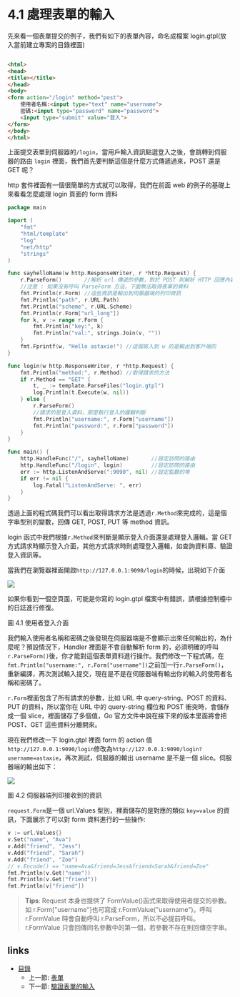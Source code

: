 # 4.1 處理表單的輸入

先來看一個表單提交的例子，我們有如下的表單內容，命名成檔案 login.gtpl(放入當前建立專案的目錄裡面)
```html

<html>
<head>
<title></title>
</head>
<body>
<form action="/login" method="post">
	使用者名稱:<input type="text" name="username">
	密碼:<input type="password" name="password">
	<input type="submit" value="登入">
</form>
</body>
</html>
```
上面提交表單到伺服器的`/login`，當用戶輸入資訊點選登入之後，會跳轉到伺服器的路由 `login` 裡面，我們首先要判斷這個是什麼方式傳遞過來，POST 還是 GET 呢？

http 套件裡面有一個很簡單的方式就可以取得，我們在前面 web 的例子的基礎上來看看怎麼處理 login 頁面的 form 資料

```Go
package main

import (
	"fmt"
	"html/template"
	"log"
	"net/http"
	"strings"
)

func sayhelloName(w http.ResponseWriter, r *http.Request) {
	r.ParseForm()       //解析 url 傳遞的參數，對於 POST 則解析 HTTP 回應內容的主體（request body）
	//注意 : 如果沒有呼叫 ParseForm 方法，下面無法取得表單的資料
	fmt.Println(r.Form) //這些資訊是輸出到伺服器端的列印資訊
	fmt.Println("path", r.URL.Path)
	fmt.Println("scheme", r.URL.Scheme)
	fmt.Println(r.Form["url_long"])
	for k, v := range r.Form {
		fmt.Println("key:", k)
		fmt.Println("val:", strings.Join(v, ""))
	}
	fmt.Fprintf(w, "Hello astaxie!") //這個寫入到 w 的是輸出到客戶端的
}

func login(w http.ResponseWriter, r *http.Request) {
	fmt.Println("method:", r.Method) //取得請求的方法
	if r.Method == "GET" {
		t, _ := template.ParseFiles("login.gtpl")
		log.Println(t.Execute(w, nil))
	} else {
		r.ParseForm()
		//請求的是登入資料，那麼執行登入的邏輯判斷
		fmt.Println("username:", r.Form["username"])
		fmt.Println("password:", r.Form["password"])
	}
}

func main() {
	http.HandleFunc("/", sayhelloName)       //設定訪問的路由
	http.HandleFunc("/login", login)         //設定訪問的路由
	err := http.ListenAndServe(":9090", nil) //設定監聽的埠
	if err != nil {
		log.Fatal("ListenAndServe: ", err)
	}
}
```

透過上面的程式碼我們可以看出取得請求方法是透過`r.Method`來完成的，這是個字串型別的變數，回傳 GET, POST, PUT 等 method 資訊。

login 函式中我們根據`r.Method`來判斷是顯示登入介面還是處理登入邏輯。當 GET 方式請求時顯示登入介面，其他方式請求時則處理登入邏輯，如查詢資料庫、驗證登入資訊等。

當我們在瀏覽器裡面開啟`http://127.0.0.1:9090/login`的時候，出現如下介面

![](images/4.1.login.png)

如果你看到一個空頁面，可能是你寫的 login.gtpl 檔案中有錯誤，請根據控制檯中的日誌進行修復。

圖 4.1 使用者登入介面

我們輸入使用者名稱和密碼之後發現在伺服器端是不會顯示出來任何輸出的，為什麼呢？預設情況下，Handler 裡面是不會自動解析 form 的，必須明確的呼叫`r.ParseForm()`後，你才能對這個表單資料進行操作。我們修改一下程式碼，在`fmt.Println("username:", r.Form["username"])`之前加一行`r.ParseForm()`，重新編譯，再次測試輸入提交，現在是不是在伺服器端有輸出你的輸入的使用者名稱和密碼了。

`r.Form`裡面包含了所有請求的參數，比如 URL 中 query-string、POST 的資料、PUT 的資料，所以當你在 URL 中的 query-string 欄位和 POST 衝突時，會儲存成一個 slice，裡面儲存了多個值，Go 官方文件中說在接下來的版本里面將會把 POST、GET 這些資料分離開來。

現在我們修改一下 login.gtpl 裡面 form 的 action 值`http://127.0.0.1:9090/login`修改為`http://127.0.0.1:9090/login?username=astaxie`，再次測試，伺服器的輸出 username 是不是一個 slice。伺服器端的輸出如下：

![](images/4.1.slice.png)

圖 4.2 伺服器端列印接收到的資訊

`request.Form`是一個 url.Values 型別，裡面儲存的是對應的類似 `key=value` 的資訊，下面展示了可以對 form 資料進行的一些操作:

```Go
v := url.Values{}
v.Set("name", "Ava")
v.Add("friend", "Jess")
v.Add("friend", "Sarah")
v.Add("friend", "Zoe")
// v.Encode() == "name=Ava&friend=Jess&friend=Sarah&friend=Zoe"
fmt.Println(v.Get("name"))
fmt.Println(v.Get("friend"))
fmt.Println(v["friend"])
```

>**Tips**:
>Request 本身也提供了 FormValue()函式來取得使用者提交的參數。如 r.Form["username"]也可寫成 r.FormValue("username")。呼叫 r.FormValue 時會自動呼叫 r.ParseForm，所以不必提前呼叫。r.FormValue 只會回傳同名參數中的第一個，若參數不存在則回傳空字串。

## links
* [目錄](<preface.md>)
   * 上一節: [表單](<04.0.md>)
   * 下一節: [驗證表單的輸入](<04.2.md>)
